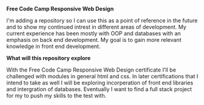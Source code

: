 **Free Code Camp Responsive Web Design**

I'm adding a repository so I can use this as a point of reference in the future and to show my continued intrest in different areas of development. My current experience has been mostly with OOP and databases with an emphasis on back end development.
My goal is to gain more relevant knowledge in front end development.

**What will this repository explore**

With the Free Code Camp Responsive Web Design certificate I'll be challenged with modules in general html and css. In later certifications that I intend to take as well I will be exploring incorperation of front end libraries and intergration of databases.
Eventually I want to find a full stack project for my to push my skills to the test with.

